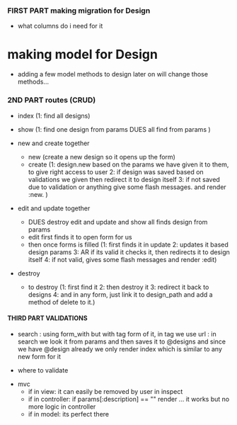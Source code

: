 ### FIRST PART making migration for Design
 * what columns do i need for it
 
 # making model for Design 
 * adding a few model methods to design later on will change those methods... 

 ###  2ND PART routes (CRUD)
 * index (1: find all designs)
 * show (1: find one design from params DUES all find from params )
 * new and create together 
     - new (create a new design so it opens up the form)
     - create (1: design.new based on the params we have given it to them, to give right access to user
               2: if design was saved based on validations we given then redirect it to design itself
               3: if not saved due to validation or anything give some flash messages. and render :new. )

* edit and update together
    - DUES destroy edit and update and show all finds design from params
    - edit first finds it to open form for us
    - then once forms is filled (1: first finds it in update 
                                 2: updates it based design params
                                 3: AR if its valid it checks it, then redirects it to design itself
                                 4: if not valid, gives some flash messages and render :edit)
* destroy
    - to destroy (1: first find it 
                  2: then destroy it
                  3: redirect it back to designs
                  4: and in any form, just link it to design_path and add a method of delete to it.)

#### THIRD PART VALIDATIONS 
* search : using form_with but with tag form of it, in tag we use url
         : in search we look it from params and then saves it to @designs and since we have @design already we only render index which is similar to any new form for it

* where to validate
 - mvc
   - if in view: it can easily be removed by user in inspect
   - if in controller: if params[:description] == "" render ... it works but no more logic in controller 
   - if in model: its perfect there            
